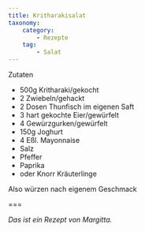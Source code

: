 ```yaml
---
title: Kritharakisalat
taxonomy:
    category:
        - Rezepte
    tag:
        - Salat
---
```


Zutaten
* 500g Kritharaki/gekocht
* 2 Zwiebeln/gehackt
* 2 Dosen Thunfisch im eigenen Saft 
* 3 hart gekochte Eier/gewürfelt 
* 4 Gewürzgurken/gewürfelt 
* 150g Joghurt 
* 4 Eßl. Mayonnaise
* Salz 
* Pfeffer
* Paprika 
* oder Knorr Kräuterlinge 

Also würzen nach eigenem Geschmack

===

_Das ist ein Rezept von Margitta._